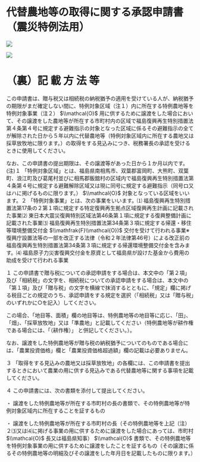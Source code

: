 # 代替農地等の取得に関する承認申請書（震災特例法用）

![](https://www.nta.go.jp/tmp/57c19c17-347c-40ee-9b0a-b28704403637/images/ff73861d8231df05f59625bd53fe2f9b58ebb3642438f3fb4f44bbc9ded59439.jpg)

![](https://www.nta.go.jp/tmp/57c19c17-347c-40ee-9b0a-b28704403637/images/bffce791c9788502922a88f793c09ec8ca67206b23f75fd227be56f85c4db282.jpg)

# （裏）記 載 方 法 等

この申請書は、贈与税又は相続税の納税猶予の適用を受けている人が、納税猶予の期限がまだ確定しない間に、特例対象区域（注１）内に所在する特例農地等を特例対象事業（注２） $\\mathcal{O}$ 用に供するために譲渡をした場合において、その譲渡をした農地等が所在する市町村内の区域で福島復興再生特別措置法第４条第４号に規定する避難指示の対象となった区域に係るその避難指示の全てが解除された日から５年以内に代替農地等（特例対象区域内に所在する農地又は採草放牧地に限ります。）の取得をする見込みにつき、税務署長の承認を受けるときに使用してください。

なお、この申請書の提出期限は、その譲渡等があった日から１か月以内です。(注)１ 「特例対象区域」とは、福島県南相馬市、双葉郡富岡町、大熊町、双葉町、浪江町及び葛尾村並びに相馬郡飯舘村の区域内で福島復興再生特別措置法第４条第４号に規定する避難解除区域又は現に同号に規定する避難指示（同号ロ又はハに掲げるものに限ります。） $\\mathcal{O}$ 対象となっている区域をいいます。２ 「特例対象事業」とは、次の事業をいいます。⑴ 福島復興再生特別措置法第17条の２第１項に規定する特定復興再生拠点区域復興再生計画に記載された事業⑵ 東日本大震災復興特別区域法第46条第１項に規定する復興整備計画に記載された事業⑶ 福島復興再生特別措置法第34条第３項に規定する帰還・移住等環境整備交付金 $\\mathfrak{F}\\mathcal{O})$ 交付を受けて行われる事業※ 復興庁設置法等の一部を改正する法律（令和２年法律第46号）による改正前の福島復興再生特別措置法第34条第３項に規定する帰還環境整備交付金を含みます。⑷ 福島原子力災害復興交付金を原資として福島県が設けた基金から費用の助成を受けて行われる事業

１ この申請書で贈与税についての承認申請をする場合は、本文中の「第２項」及び「相続税」の文字を、相続税についての承認申請をする場合は、本文中の「第１項」及び「贈与税」の文字を横線で抹消するとともに、「規定」欄に掲げる税目ごとの規定のうち、承認申請をする規定を選択（「相続税」又は「贈与税」のいずれかに○を記入）してください。

この場合、「地目等、面積」欄の地目等は、特例農地等の地目等に応じ、「田」、「畑」、「採草放牧地」又は「準農地」と記載してください（特例農地等が耕作権である場合には、「（耕作権）」 と併記してください。）。

なお、譲渡をした特例農地等が贈与税の納税猶予についてのものである場合には、「農業投資価格」欄と「農業投資価格超過額」欄の記載は必要ありません。

３ 「取得をする見込みの農地又は採草放牧地」の各欄には、この申請書を提出するときにおいて農業の用に供する見込みである代替農地等に関する事項を記載してください。

４ この申請書には、次の書類を添付して提出してください。

・ 譲渡をした特例農地等が所在する市町村の長の書類で、その特例農地等が特例対象区域内に所在することを証するもの

・ 譲渡をした特例農地等が所在する市町村の長（その特例農地等を上記（注）２⑶又は⑷に掲げる事業の用に供するために譲渡をした場合にあっては、市町村 $\\mathcal{O}$ 長又は福島県知事） $\\mathcal{O}$ 書類で、その特例農地等を特例対象事業の用に供するために譲渡をしたことを証するもの（その譲渡に係るその特例農地等の明細及びその譲渡をした年月日を記載したものに限ります。）